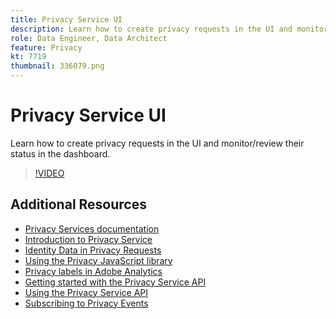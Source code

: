 ```yaml
---
title: Privacy Service UI
description: Learn how to create privacy requests in the UI and monitor/review their status in the dashboard.
role: Data Engineer, Data Architect
feature: Privacy
kt: 7719
thumbnail: 336079.png
---
```


# Privacy Service UI

Learn how to create privacy requests in the UI and monitor/review their status in the dashboard.

>[!VIDEO](https://video.tv.adobe.com/v/336079?quality=12&learn=on)

## Additional Resources

+ [Privacy Services documentation](https://experienceleague.adobe.com/docs/experience-platform/privacy/home.html)
+ [Introduction to Privacy Service](introduction-to-privacy-services.md)
+ [Identity Data in Privacy Requests](identity-data-in-privacy-requests.md)
+ [Using the Privacy JavaScript library](using-privacy-javascript-library.md)
+ [Privacy labels in Adobe Analytics](privacy-labels-in-adobe-analytics.md)
+ [Getting started with the Privacy Service API](getting-started-with-privacy-services-api.md)
+ [Using the Privacy Service API](using-the-privacy-service-api.md)
+ [Subscribing to Privacy Events](subscribe-to-privacy-events.md)